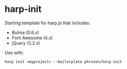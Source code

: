 # harp-init

Starting template for harp.js that includes:

+ Bulma (0.6.x)
+ Font Awesome (4.x)
+ jQuery (3.2.x)

Use with:

```
harp init <myproject> --boilerplate phrozen/harp-init
```
